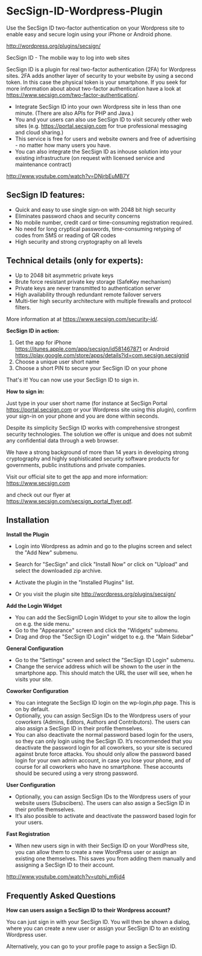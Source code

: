 SecSign-ID-Wordpress-Plugin
===========================

Use the SecSign ID two-factor authentication on your Wordpress site to enable easy and secure login using your iPhone or Android phone.

<http://wordpress.org/plugins/secsign/>


SecSign ID - The mobile way to log into web sites

SecSign ID is a plugin for real two-factor authentication (2FA) for Wordpress sites. 2FA adds another layer of security to your website by using a second token. In this case the physical token is your smartphone. 
If you seek for more information about about two-factor authentication have a look at <https://www.secsign.com/two-factor-authentication/>.

* Integrate SecSign ID into your own Wordpress site in less than one minute. (There are also APIs for PHP and Java.)
* You and your users can also use SecSign ID to visit securely other web sites (e.g. <https://portal.secsign.com> for true professional messaging and cloud sharing.)
* This service is free for users and website owners and free of advertising - no matter how many users you have.
* You can also integrate the SecSign ID as inhouse solution into your existing infrastructure (on request with licensed service and maintenance contract)

<http://www.youtube.com/watch?v=DNjrbEuMB7Y>

## SecSign ID features:

* Quick and easy to use single sign-on with 2048 bit high security
* Eliminates password chaos and security concerns
* No mobile number, credit card or time-consuming registration required.
* No need for long cryptical passwords, time-consuming retyping of codes from SMS or reading of QR codes
* High security and strong cryptography on all levels

## Technical details (only for experts):

* Up to 2048 bit asymmetric private keys
* Brute force resistant private key storage (SafeKey mechanism)
* Private keys are never transmitted to authentication server
* High availability through redundant remote failover servers
* Multi-tier high security architecture with multiple firewalls and protocol filters.

More information at at <https://www.secsign.com/security-id/>.


**SecSign ID in action:**

1. Get the app for iPhone <https://itunes.apple.com/app/secsign/id581467871> or Android <https://play.google.com/store/apps/details?id=com.secsign.secsignid>
2. Choose a unique user short name
3. Choose a short PIN to secure your SecSign ID on your phone

That's it! You can now use your SecSign ID to sign in.

**How to sign in:**

Just type in your user short name (for instance at SecSign Portal <https://portal.secsign.com> or your Wordpress site using this plugin), confirm your sign-in on your phone and you are done within seconds.

Despite its simplicity SecSign ID works with comprehensive strongest security technologies. The solution we offer is unique and does not submit any confidential data through a web browser.

We have a strong background of more than 14 years in developing strong cryptography and highly sophisticated security software products for governments, public institutions and private companies.

Visit our official site to get the app and more information: <https://www.secsign.com>

and check out our flyer at <https://www.secsign.com/secsign_portal_flyer.pdf>.

## Installation

**Install the Plugin**

* Login into Wordpress as admin and go to the plugins screen and select the "Add New" submenu.
* Search for "SecSign" and click "Install Now" or click on "Upload" and select the downloaded zip archive.
* Activate the plugin in the "Installed Plugins" list.

* Or you visit the plugin site <http://wordpress.org/plugins/secsign/>

**Add the Login Widget**

* You can add the SecSignID Login Widget to your site to allow the login on e.g. the side menu.
* Go to the "Appearance" screen and click the "Widgets" submenu.
* Drag and drop the "SecSign ID Login" widget to e.g. the "Main Sidebar"

**General Configuration**

* Go to the "Settings" screen and select the "SecSign ID Login" submenu.
* Change the service address which will be shown to the user in the smartphone app. This should match the URL the user will see, when he visits your site.

**Coworker Configuration**

* You can integrate the SecSign ID login on the wp-login.php page. This is on by default.
* Optionally, you can assign SecSign IDs to the Wordpress users of your coworkers (Admins, Editors, Authors and Contributors). The users can also assign a SecSign ID in their profile themselves.
* You can also deactivate the normal password based login for the users, so they can only login using the SecSign ID. It’s recommended that you deactivate the password login for all coworkers, so your site is secured against brute force attacks. You should only allow the password based login for your own admin account, in case you lose your phone, and of course for all coworkers who have no smartphone. These accounts should be secured using a very strong password.

**User Configuration**

* Optionally, you can assign SecSign IDs to the Wordpress users of your website users (Subscibers). The users can also assign a SecSign ID in their profile themselves.
* It’s also possible to activate and deactivate the password based login for your users.

**Fast Registration**

* When new users sign in with their SecSign ID on your WordPress site, you can allow them to create a new WordPress user or assign an existing one themselves. This saves you from adding them manually and assigning a SecSign ID to their account.

<http://www.youtube.com/watch?v=utphj_m6jd4>

## Frequently Asked Questions

**How can users assign a SecSign ID to their Wordpress account?**

You can just sign in with your SecSign ID. You will then be shown a dialog, where you can create a new user or assign your SecSign ID to an existing Wordpress user.

Alternatively, you can go to your profile page to assign a SecSign ID.